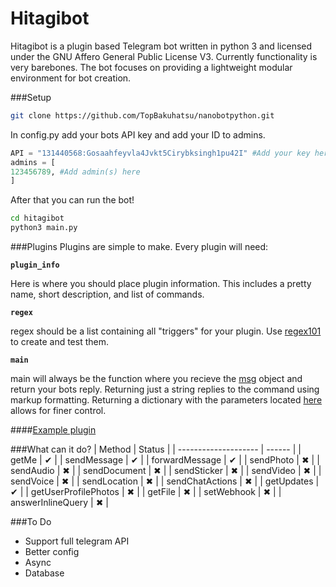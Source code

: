 # Hitagibot

Hitagibot is a plugin based Telegram bot written in python 3 and licensed under the GNU Affero General Public License V3. Currently functionality is very barebones. The bot focuses on providing a lightweight modular environment for bot creation.

###Setup
```bash
git clone https://github.com/TopBakuhatsu/nanobotpython.git
```
In config.py add your bots API key and add your ID to admins.
```python
API = "131440568:Gosaahfeyvla4Jvkt5Cirybksingh1pu42I" #Add your key here (This one won't work)
admins = [
123456789, #Add admin(s) here
]
```

After that you can run the bot!
```bash
cd hitagibot
python3 main.py
```
###Plugins
Plugins are simple to make. Every plugin will need: 

**`plugin_info`**

Here is where you should place plugin information. This includes a pretty name, short description, and list of commands.

**`regex`**

regex should be a list containing all "triggers" for your plugin. Use [regex101](https://regex101.com/) to create and test them.

**`main`** 

main will always be the function where you recieve the [msg](https://core.telegram.org/bots/api#message) object and return your bots reply. Returning just a string replies to the command using markup formatting. Returning a dictionary with the parameters located [here](https://core.telegram.org/bots/api#sendmessage) allows for finer control.

####[Example plugin](https://github.com/TopBakuhatsu/hitagibot/blob/master/plugins/example.py)

###What can it do?
| Method               | Status |
| -------------------- | ------ |
| getMe                | ✔      |
| sendMessage          | ✔      |
| forwardMessage       | ✔      |
| sendPhoto            | ✖      |
| sendAudio            | ✖      |
| sendDocument         | ✖      |
| sendSticker          | ✖      |
| sendVideo            | ✖      |
| sendVoice            | ✖      |
| sendLocation         | ✖      |
| sendChatActions      | ✖      |
| getUpdates           | ✔      |
| getUserProfilePhotos | ✖      |
| getFile              | ✖      |
| setWebhook           | ✖      |
| answerInlineQuery    | ✖      |

###To Do
- Support full telegram API
- Better config
- Async
- Database
